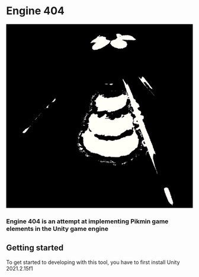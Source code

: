 # Engine 404

<p align="center">
<img src="404.png">
  <br>
</p>

### Engine 404 is an attempt at implementing Pikmin game elements in the Unity game engine

## Getting started
To get started to developing with this tool, you have to first install Unity 2021.2.15f1
